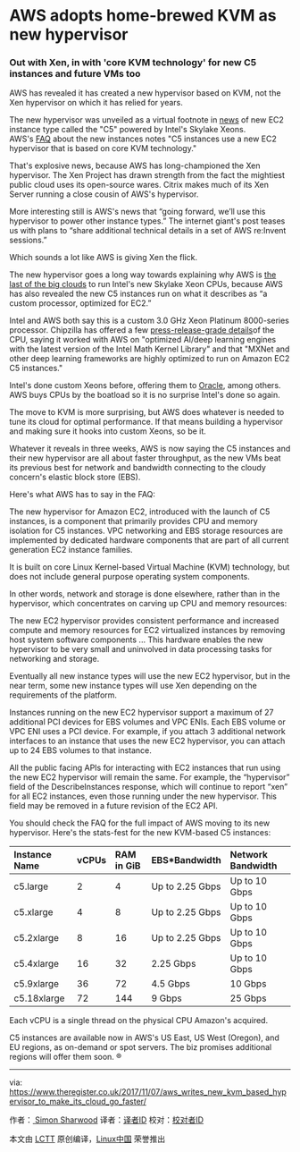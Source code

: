 AWS adopts home-brewed KVM as new hypervisor
============================================================

### Out with Xen, in with 'core KVM technology' for new C5 instances and future VMs too


AWS has revealed it has created a new hypervisor based on KVM, not the Xen hypervisor on which it has relied for years.

The new hypervisor was unveiled as a virtual footnote in [news][3] of new EC2 instance type called the "C5" powered by Intel's Skylake Xeons. AWS's [FAQ][4] about the new instances notes "C5 instances use a new EC2 hypervisor that is based on core KVM technology."

That's explosive news, because AWS has long-championed the Xen hypervisor. The Xen Project has drawn strength from the fact the mightiest public cloud uses its open-source wares. Citrix makes much of its Xen Server running a close cousin of AWS's hypervisor.

More interesting still is AWS's news that “going forward, we’ll use this hypervisor to power other instance types.” The internet giant's post teases us with plans to “share additional technical details in a set of AWS re:Invent sessions.”

Which sounds a lot like AWS is giving Xen the flick.

The new hypervisor goes a long way towards explaining why AWS is [the last of the big clouds][5] to run Intel's new Skylake Xeon CPUs, because AWS has also revealed the new C5 instances run on what it describes as “a custom processor, optimized for EC2.”

Intel and AWS both say this is a custom 3.0 GHz Xeon Platinum 8000-series processor. Chipzilla has offered a few [press-release-grade details][6]of the CPU, saying it worked with AWS on "optimized AI/deep learning engines with the latest version of the Intel Math Kernel Library" and that "MXNet and other deep learning frameworks are highly optimized to run on Amazon EC2 C5 instances."

Intel's done custom Xeons before, offering them to [Oracle][7], among others. AWS buys CPUs by the boatload so it is no surprise Intel's done so again.

The move to KVM is more surprising, but AWS does whatever is needed to tune its cloud for optimal performance. If that means building a hypervisor and making sure it hooks into custom Xeons, so be it.

Whatever it reveals in three weeks, AWS is now saying the C5 instances and their new hypervisor are all about faster throughput, as the new VMs beat its previous best for network and bandwidth connecting to the cloudy concern's elastic block store (EBS).

Here's what AWS has to say in the FAQ:

The new hypervisor for Amazon EC2, introduced with the launch of C5 instances, is a component that primarily provides CPU and memory isolation for C5 instances. VPC networking and EBS storage resources are implemented by dedicated hardware components that are part of all current generation EC2 instance families.

It is built on core Linux Kernel-based Virtual Machine (KVM) technology, but does not include general purpose operating system components.

In other words, network and storage is done elsewhere, rather than in the hypervisor, which concentrates on carving up CPU and memory resources:

The new EC2 hypervisor provides consistent performance and increased compute and memory resources for EC2 virtualized instances by removing host system software components ... This hardware enables the new hypervisor to be very small and uninvolved in data processing tasks for networking and storage.

Eventually all new instance types will use the new EC2 hypervisor, but in the near term, some new instance types will use Xen depending on the requirements of the platform.

Instances running on the new EC2 hypervisor support a maximum of 27 additional PCI devices for EBS volumes and VPC ENIs. Each EBS volume or VPC ENI uses a PCI device. For example, if you attach 3 additional network interfaces to an instance that uses the new EC2 hypervisor, you can attach up to 24 EBS volumes to that instance.

All the public facing APIs for interacting with EC2 instances that run using the new EC2 hypervisor will remain the same. For example, the “hypervisor” field of the DescribeInstances response, which will continue to report “xen” for all EC2 instances, even those running under the new hypervisor. This field may be removed in a future revision of the EC2 API.

You should check the FAQ for the full impact of AWS moving to its new hypervisor. Here's the stats-fest for the new KVM-based C5 instances:


| Instance Name | vCPUs | RAM in GiB | EBS*Bandwidth | Network Bandwidth |
|:--|:--|:--|:--|:--|
| c5.large | 2 | 4 | Up to 2.25 Gbps | Up to 10 Gbps |
| c5.xlarge | 4 | 8 | Up to 2.25 Gbps | Up to 10 Gbps |
| c5.2xlarge | 8 | 16 | Up to 2.25 Gbps | Up to 10 Gbps |
| c5.4xlarge | 16 | 32 | 2.25 Gbps | Up to 10 Gbps |
| c5.9xlarge | 36 | 72 | 4.5 Gbps | 10 Gbps |
| c5.18xlarge | 72 | 144 | 9 Gbps | 25 Gbps |

Each vCPU is a single thread on the physical CPU Amazon's acquired.

C5 instances are available now in AWS's US East, US West (Oregon), and EU regions, as on-demand or spot servers. The biz promises additional regions will offer them soon. ®

--------------------------------------------------------------------------------

via: https://www.theregister.co.uk/2017/11/07/aws_writes_new_kvm_based_hypervisor_to_make_its_cloud_go_faster/

作者：[ Simon Sharwood][a]
译者：[译者ID](https://github.com/译者ID)
校对：[校对者ID](https://github.com/校对者ID)

本文由 [LCTT](https://github.com/LCTT/TranslateProject) 原创编译，[Linux中国](https://linux.cn/) 荣誉推出

[a]:https://www.theregister.co.uk/Author/Simon-Sharwood
[1]:https://www.theregister.co.uk/Author/Simon-Sharwood
[2]:https://forums.theregister.co.uk/forum/1/2017/11/07/aws_writes_new_kvm_based_hypervisor_to_make_its_cloud_go_faster/
[3]:https://aws.amazon.com/blogs/aws/now-available-compute-intensive-c5-instances-for-amazon-ec2/
[4]:https://aws.amazon.com/ec2/faqs/#compute-optimized
[5]:https://www.theregister.co.uk/2017/10/24/azure_adds_skylakes_in_fv2_instances/
[6]:https://newsroom.intel.com/news/intel-xeon-scalable-processors-supercharge-amazon-web-services/
[7]:https://www.theregister.co.uk/2015/06/04/oracle_intel_team_on_server_with_a_dimmer_switch/

